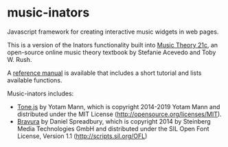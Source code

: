 # music-inators
Javascript framework for creating interactive music widgets in web pages.

This is a version of the Inators functionality built into [Music Theory 21c](https://tobyrush.com/book/), an open-source online music theory textbook by Stefanie Acevedo and Toby W. Rush.

A [reference manual](https://github.com/tobyrush/music-inators/wiki) is available that includes a short tutorial and lists available functions.

Music-inators includes:

* [Tone.js](https://tonejs.github.io) by Yotam Mann, which is copyright 2014-2019 Yotam Mann and distributed under the MIT License (http://opensource.org/licenses/MIT).
* [Bravura](https://github.com/steinbergmedia/bravura) by Daniel Spreadbury, which is copyright 2014 by Steinberg Media Technologies GmbH and distributed under the SIL Open Font License, Version 1.1 (http://scripts.sil.org/OFL)
